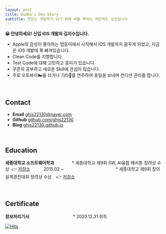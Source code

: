 ```yaml
---
layout: post
title: Dumba's Dev Story
subtitle: 멋있는 개발자가 되기 위해 씨를 뿌리는 개인적인 공간입니다
---
```


**😀 안녕하세요! 신입 iOS 개발자 김지수입니다.** 
- Apple의 감성이 좋아하는 앱등이에서 시작해서 iOS 개발까지 꿈꾸게 되었고, 지금은 iOS 개발에 푹 빠져있습니다.
- Clean Code를 지향합니다.
- Test Code에 대해 고민하고 흥미가 있습니다.
- 꾸준히 공부하고 새로운 Skill에 관심이 많습니다.
- 주로 오토바이🏍를 타거나 기타🎸를 연주하며 휴일을 보내며 컨디션 관리를 합니다.

&nbsp;

## Contact

- **Email**  ghis22130@naver.com
- **Github**  [github.com/ghis22130](https://github.com/ghis22130)
- **Blog**  [ghis22130.github.io](ghis22130.github.io)

&nbsp;

## Education
**세종대학교 소프트웨어학과**       　 &nbsp;&nbsp;&nbsp;&nbsp;&nbsp;&nbsp;&nbsp;&nbsp;    * 세종대학교 제9회 SW, AI융합 해커톤 장려상 수상  &nbsp;👉 [저장소](https://github.com/ghis22130/Hackerthon_2020)&nbsp;&nbsp;&nbsp;&nbsp;&nbsp;&nbsp;&nbsp;&nbsp;&nbsp;&nbsp; 2015.02 ~        　 &nbsp;&nbsp;&nbsp;&nbsp;&nbsp;&nbsp;&nbsp;&nbsp;&nbsp;&nbsp;&nbsp;&nbsp;&nbsp;&nbsp; &nbsp;&nbsp;&nbsp;&nbsp;&nbsp; &nbsp;&nbsp;&nbsp;&nbsp;&nbsp; &nbsp;&nbsp;&nbsp;&nbsp;&nbsp; &nbsp;&nbsp;&nbsp;     * 세종대학교 제9회 창의설계경진대회 장려상 수상 &nbsp;&nbsp;&nbsp;👉 [저장소](https://github.com/ghis22130/Capstone_20-1)

&nbsp;

## Certificate
**정보처리기사** &nbsp;&nbsp;&nbsp;&nbsp;&nbsp;&nbsp;&nbsp;&nbsp;&nbsp;&nbsp;&nbsp;&nbsp;&nbsp;&nbsp;&nbsp;&nbsp;&nbsp;&nbsp;&nbsp;&nbsp;&nbsp;&nbsp;&nbsp;&nbsp;&nbsp;&nbsp;&nbsp;&nbsp;&nbsp;&nbsp;&nbsp;&nbsp;&nbsp;&nbsp;&nbsp;*  2020.12.31 취득

[![Hits](https://hits.seeyoufarm.com/api/count/incr/badge.svg?url=https%3A%2F%2Fghis22130.github.io&count_bg=%23507A43&title_bg=%23555555&icon=apple.svg&icon_color=%23E7E7E7&title=hits&edge_flat=false)](https://hits.seeyoufarm.com)